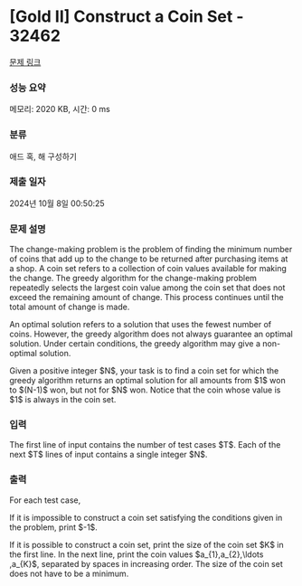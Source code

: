 # [Gold II] Construct a Coin Set - 32462 

[문제 링크](https://www.acmicpc.net/problem/32462) 

### 성능 요약

메모리: 2020 KB, 시간: 0 ms

### 분류

애드 혹, 해 구성하기

### 제출 일자

2024년 10월 8일 00:50:25

### 문제 설명

<p>The change-making problem is the problem of finding the minimum number of coins that add up to the change to be returned after purchasing items at a shop. A coin set refers to a collection of coin values available for making the change. The greedy algorithm for the change-making problem repeatedly selects the largest coin value among the coin set that does not exceed the remaining amount of change. This process continues until the total amount of change is made.</p>

<p>An optimal solution refers to a solution that uses the fewest number of coins. However, the greedy algorithm does not always guarantee an optimal solution. Under certain conditions, the greedy algorithm may give a non-optimal solution.</p>

<p>Given a positive integer $N$, your task is to find a coin set for which the greedy algorithm returns an optimal solution for all amounts from $1$ won to $(N-1)$ won, but not for $N$ won. Notice that the coin whose value is $1$ is always in the coin set.</p>

### 입력 

 <p>The first line of input contains the number of test cases $T$. Each of the next $T$ lines of input contains a single integer $N$.</p>

### 출력 

 <p>For each test case,</p>

<p>If it is impossible to construct a coin set satisfying the conditions given in the problem, print $-1$.</p>

<p>If it is possible to construct a coin set, print the size of the coin set $K$ in the first line. In the next line, print the coin values $a_{1},a_{2},\ldots ,a_{K}$, separated by spaces in increasing order. The size of the coin set does not have to be a minimum.</p>


